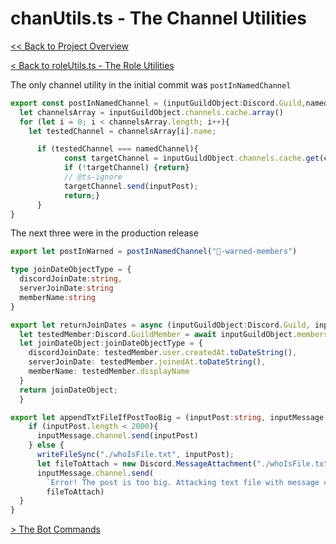 # chanUtils.ts - The Channel Utilities

[<< Back to Project Overview](../defenderProject.md)

[< Back to roleUtils.ts - The Role Utilities](roleUtils.md)

The only channel utility in the initial commit was `postInNamedChannel`

```typescript
export const postInNamedChannel = (inputGuildObject:Discord.Guild,namedChannel:string,inputPost:string) => {
  let channelsArray = inputGuildObject.channels.cache.array()
  for (let i = 0; i < channelsArray.length; i++){
    let testedChannel = channelsArray[i].name;

      if (testedChannel === namedChannel){
            const targetChannel = inputGuildObject.channels.cache.get(channelsArray[i].id);
            if (!targetChannel) {return}
            // @ts-ignore
            targetChannel.send(inputPost);
            return;}
      }
}
```

The next three were in the production release

```typescript
export let postInWarned = postInNamedChannel("🚨-warned-members")

type joinDateObjectType = {
  discordJoinDate:string,
  serverJoinDate:string
  memberName:string
}

export let returnJoinDates = async (inputGuildObject:Discord.Guild, inputUser:string):Promise<joinDateObjectType> => {
  let testedMember:Discord.GuildMember = await inputGuildObject.members.fetch(inputUser);
  let joinDateObject:joinDateObjectType = {
    discordJoinDate: testedMember.user.createdAt.toDateString(),
    serverJoinDate: testedMember.joinedAt.toDateString(),
    memberName: testedMember.displayName
  }
  return joinDateObject;
  }

export let appendTxtFileIfPostTooBig = (inputPost:string, inputMessage:Discord.Message) => {
    if (inputPost.length < 2000){
      inputMessage.channel.send(inputPost)
    } else {
      writeFileSync("./whoIsFile.txt", inputPost);
      let fileToAttach = new Discord.MessageAttachment("./whoIsFile.txt");
      inputMessage.channel.send(
        `Error! The post is too big. Attacking text file with message contents.`,
        fileToAttach)
  }
}
```


[> The Bot Commands](../botCommands.md)
